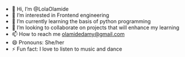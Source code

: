 - 👋 Hi, I’m @LolaOlamide
- 👀 I’m interested in Frontend engineering 
- 🌱 I’m currently learning the basis of python programming 
- 💞️ I’m looking to collaborate on projects that will enhance my learning 
- 📫 How to reach me olamidedamy@gmail.com
- 😄 Pronouns: She/her
- ⚡ Fun fact: I love to listen to music and dance 

<!---
LolaOlamide/LolaOlamide is a ✨ special ✨ repository because its `README.md` (this file) appears on your GitHub profile.
You can click the Preview link to take a look at your changes.
--->
